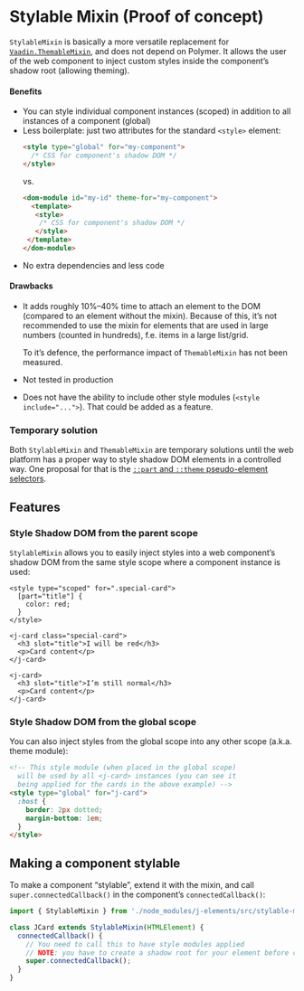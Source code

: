 # Stylable Mixin <maturity-badge poc>(Proof of concept)</maturity-badge>

`StylableMixin` is basically a more versatile replacement for [`Vaadin.ThemableMixin`](https://github.com/vaadin/vaadin-themable-mixin/), and does not depend on Polymer. It allows the user of the web component to inject custom styles inside the component’s shadow root (allowing theming).

#### Benefits
- You can style individual component instances (scoped) in addition to all instances of a component (global)
- Less boilerplate: just two attributes for the standard `<style>` element:
  ```html
  <style type="global" for="my-component">
    /* CSS for component's shadow DOM */
  </style>
  ```
   vs.
  ```html
  <dom-module id="my-id" theme-for="my-component">
    <template>
     <style>
      /* CSS for component's shadow DOM */
     </style>
   </template>
  </dom-module>
  ```
- No extra dependencies and less code

#### Drawbacks
- It adds roughly 10%–40% time to attach an element to the DOM (compared to an element without the mixin). Because of this, it’s not recommended to use the mixin for elements that are used in large numbers (counted in hundreds), f.e. items in a large list/grid.  

  To it’s defence, the performance impact of `ThemableMixin` has not been measured.
- Not tested in production
- Does not have the ability to include other style modules (`<style include="...">`). That could be added as a feature.


### Temporary solution

Both `StylableMixin` and `ThemableMixin` are temporary solutions until the web platform has a proper way to style shadow DOM elements in a controlled way. One proposal for that is the [`::part` and `::theme` pseudo-element selectors](https://tabatkins.github.io/specs/css-shadow-parts/).

## Features

### Style Shadow DOM from the parent scope

`StylableMixin` allows you to easily inject styles into a web component’s shadow DOM from the same style scope where a component instance is used:

```html,live
<style type="scoped" for=".special-card">
  [part="title"] {
    color: red;
  }
</style>

<j-card class="special-card">
  <h3 slot="title">I will be red</h3>
  <p>Card content</p>
</j-card>

<j-card>
  <h3 slot="title">I’m still normal</h3>
  <p>Card content</p>
</j-card>
```

### Style Shadow DOM from the global scope

You can also inject styles from the global scope into any other scope (a.k.a. theme module):

```html
<!-- This style module (when placed in the global scope)
  will be used by all <j-card> instances (you can see it
  being applied for the cards in the above example) -->
<style type="global" for="j-card">
  :host {
    border: 2px dotted;
    margin-bottom: 1em;
  }
</style>
```
<style type="global" for="j-card">
  :host {
    border: 2px dotted;
    margin-bottom: 1em;
  }
</style>

## Making a component stylable

To make a component “stylable”, extend it with the mixin, and call `super.connectedCallback()` in the component’s `connectedCallback()`:

```javascript
import { StylableMixin } from './node_modules/j-elements/src/stylable-mixin.js';

class JCard extends StylableMixin(HTMLElement) {
  connectedCallback() {
    // You need to call this to have style modules applied
    // NOTE: you have to create a shadow root for your element before calling this
    super.connectedCallback();
  }
}
```
